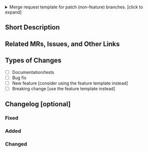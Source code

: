 <p>
<details>
<summary>Merge request template for patch (non-feature) branches. [click to expand]</summary>

See https://semver.org for versioning information:
>    Given a version number MAJOR.MINOR.PATCH, increment the:
>
>        MAJOR version when you make incompatible API changes,
>        MINOR version when you add functionality in a backwards compatible manner, and
>        PATCH version when you make backwards compatible bug fixes.

Major version number is 0 for no expectation of backwards comatibility.

"feature" template should be used for significant features that increment WATCH's minor version number.
(Ex. 0.5.0 -> 0.6.0)

"patch" template should be used for bugfixes or minor features that increment WATCH's patch version number.
(Ex. 0.5.0 -> 0.5.1)

</details>
</p>

## Short Description


## Related MRs, Issues, and Other Links


## Types of Changes
<!--- What types of changes does your code introduce? Put an `x` in all the boxes that apply: -->
- [ ] Documentation/tests
- [ ] Bug fix
- [ ] New feature [consider using the feature template instead]
- [ ] Breaking change [use the feature template instead]

## Changelog [optional]

### Fixed

### Added

### Changed
